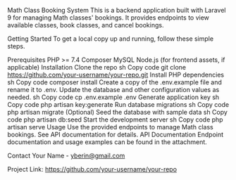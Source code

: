 Math Class Booking System
This is a backend application built with Laravel 9 for managing Math classes' bookings. It provides endpoints to view available classes, book classes, and cancel bookings.

Getting Started
To get a local copy up and running, follow these simple steps.

Prerequisites
PHP >= 7.4
Composer
MySQL
Node.js (for frontend assets, if applicable)
Installation
Clone the repo
sh
Copy code
git clone https://github.com/your-username/your-repo.git
Install PHP dependencies
sh
Copy code
composer install
Create a copy of the .env.example file and rename it to .env. Update the database and other configuration values as needed.
sh
Copy code
cp .env.example .env
Generate application key
sh
Copy code
php artisan key:generate
Run database migrations
sh
Copy code
php artisan migrate
(Optional) Seed the database with sample data
sh
Copy code
php artisan db:seed
Start the development server
sh
Copy code
php artisan serve
Usage
Use the provided endpoints to manage Math class bookings. See API documentation for details.
API Documentation
Endpoint documentation and usage examples can be found in the attachment.

Contact
Your Name - yberin@gmail.com

Project Link: https://github.com/your-username/your-repo